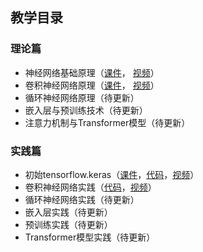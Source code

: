 ## 教学目录

### 理论篇

- 神经网络基础原理（[课件](https://github.com/wttu/dlbeginners/blob/main/slides/neural_networks_basics.pdf)，
[视频](https://www.bilibili.com/video/BV1CY411A7fp)）
- 卷积神经网络原理（[课件](https://github.com/wttu/dlbeginners/blob/main/slides/cnn.pdf)，
[视频](https://www.bilibili.com/video/BV1MS4y1b7DU)）
- 循环神经网络原理（待更新）
- 嵌入层与预训练技术（待更新）
- 注意力机制与Transformer模型（待更新）

### 实践篇

- 初始tensorflow.keras（[课件](https://github.com/wttu/dlbeginners/blob/main/slides/a_first_look_at_keras.pdf)，[代码](https://github.com/wttu/dlbeginners/blob/main/slides/a_first_look_at_keras.ipynb)，[视频](https://www.bilibili.com/video/BV1fa411a7EV)）
- 卷积神经网络实践（[代码](https://github.com/wttu/dlbeginners/blob/main/slides/FunctionalAPI_and_CNN.ipynb)，[视频](https://www.bilibili.com/video/BV12U4y117hc)）
- 循环神经网络实践（待更新）
- 嵌入层实践（待更新）
- 预训练实践（待更新）
- Transformer模型实践（待更新）
